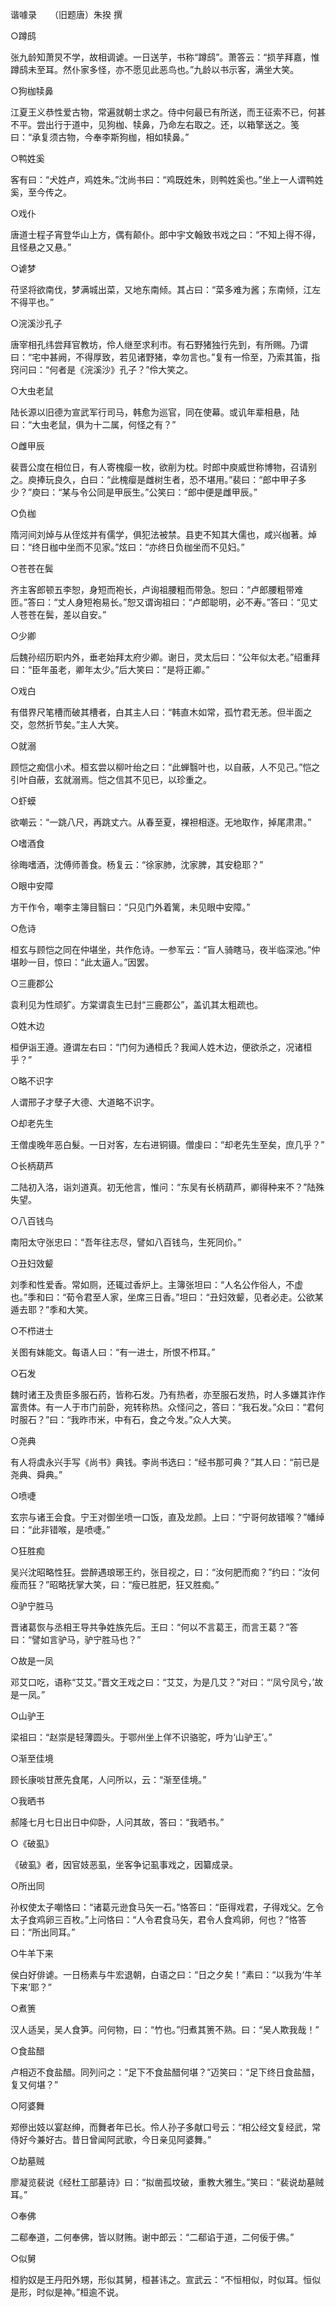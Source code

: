 谐噱录　　（旧题唐）朱揆 撰  

○蹲鸱  

张九龄知萧炅不学，故相调谑。一日送芋，书称“蹲鸱”。萧答云：“损芋拜嘉，惟蹲鸱未至耳。然仆家多怪，亦不愿见此恶鸟也。”九龄以书示客，满坐大笑。  

○狗枷犊鼻  

江夏王义恭性爱古物，常遍就朝士求之。侍中何最已有所送，而王征索不已，何甚不平。尝出行于道中，见狗枷、犊鼻，乃命左右取之。还，以箱擎送之。笺曰：“承复须古物，今奉李斯狗枷，相如犊鼻。”  

○鸭姓奚  

客有曰：“犬姓卢，鸡姓朱。”沈尚书曰：“鸡既姓朱，则鸭姓奚也。”坐上一人谓鸭姓奚，至今传之。  

○戏仆  

唐道士程子宵登华山上方，偶有颠仆。郎中宇文翰致书戏之曰：“不知上得不得，且怪悬之又悬。”  

○谑梦  

苻坚将欲南伐，梦满城出菜，又地东南倾。其占曰：“菜多难为酱；东南倾，江左不得平也。”  

○浣溪沙孔子  

唐宰相孔纬尝拜官教坊，伶人继至求利市。有石野猪独行先到，有所赐。乃谓曰：“宅中甚阙，不得厚致，若见诸野猪，幸勿言也。”复有一伶至，乃索其笛，指窍问曰：“何者是《浣溪沙》孔子？”伶大笑之。  

○大虫老鼠  

陆长源以旧德为宣武军行司马，韩愈为巡官，同在使幕。或讥年辈相悬，陆曰：“大虫老鼠，俱为十二属，何怪之有？”  

○雌甲辰  

裴晋公度在相位日，有人寄槐瘿一枚，欲削为枕。时郎中庾威世称博物，召请别之。庾捧玩良久，白曰：“此槐瘿是雌树生者，恐不堪用。”裴曰：“郎中甲子多少？”庾曰：“某与令公同是甲辰生。”公笑曰：“郎中便是雌甲辰。”  

○负枷  

隋河间刘焯与从侄炫并有儒学，俱犯法被禁。县吏不知其大儒也，咸兴枷著。焯曰：“终日枷中坐而不见家。”炫曰：“亦终日负枷坐而不见妇。”  

○苍苍在鬓  

齐主客郎顿五李恕，身短而袍长，卢询祖腰粗而带急。恕曰：“卢郎腰粗带难匝。”答曰：“丈人身短袍易长。”恕又谓询祖曰：“卢郎聪明，必不寿。”答曰：“见丈人苍苍在鬓，差以自安。”  

○少卿  

后魏孙绍历职内外，垂老始拜太府少卿。谢日，灵太后曰：“公年似太老。”绍重拜曰：“臣年虽老，卿年太少。”后大笑曰：“是将正卿。”  

○戏白  

有借界尺笔槽而破其槽者，白其主人曰：“韩直木如常，孤竹君无恙。但半面之交，忽然折节矣。”主人大笑。  

○就溺  

顾恺之痴信小术。桓玄尝以柳叶绐之曰：“此蝉翳叶也，以自蔽，人不见己。”恺之引叶自蔽，玄就溺焉。恺之信其不见已，以珍重之。  

○虾蟆  

欲嘲云：“一跳八尺，再跳丈六。从春至夏，裸袒相逐。无地取作，掉尾肃肃。”  

○嗜酒食  

徐晦嗜酒，沈傅师善食。杨复云：“徐家肺，沈家脾，其安稳耶？”  

○眼中安障  

方干作令，嘲李主簿目翳曰：“只见门外着篱，未见眼中安障。”  

○危诗  

桓玄与顾恺之同在仲堪坐，共作危诗。一参军云：“盲人骑瞎马，夜半临深池。”仲堪眇一目，惊曰：“此太逼人。”因罢。  

○三鹿郡公  

袁利见为性顽犷。方棠谓袁生已封“三鹿郡公”，盖讥其太粗疏也。  

○姓木边  

桓伊诣王遵。遵谓左右曰：“门何为通桓氏？我闻人姓木边，便欲杀之，况诸桓乎？”  

○略不识字  

人谓邢子才孽子大德、大道略不识字。  

○却老先生  

王僧虔晚年恶白髮。一日对客，左右进铜镊。僧虔曰：“却老先生至矣，庶几乎？”  

○长柄葫芦  

二陆初入洛，诣刘道真。初无他言，惟问：“东吴有长柄葫芦，卿得种来不？”陆殊失望。  

○八百钱鸟  

南阳太守张忠曰：“吾年往志尽，譬如八百钱鸟，生死同价。”  

○丑妇效颦  

刘季和性爱香。常如厕，还辄过香炉上。主簿张坦曰：“人名公作俗人，不虚也。”季和曰：“荀令君至人家，坐席三日香。”坦曰：“丑妇效颦，见者必走。公欲某遁去耶？”季和大笑。  

○不栉进士  

关图有妹能文。每语人曰：“有一进士，所恨不栉耳。”  

○石发  

魏时诸王及贵臣多服石药，皆称石发。乃有热者，亦至服石发热，时人多嫌其诈作富贵体。有一人于市门前卧，宛转称热。众怪问之，答曰：“我石发。”众曰：“君何时服石？”曰：“我昨市米，中有石，食之今发。”众人大笑。  

○尧典  

有人将虞永兴手写《尚书》典钱。李尚书选曰：“经书那可典？”其人曰：“前已是尧典、舜典。”  

○喷啑  

玄宗与诸王会食。宁王对御坐喷一口饭，直及龙颜。上曰：“宁哥何故错喉？”幡绰曰：“此非错喉，是喷啑。”  

○狂胜痴  

吴兴沈昭略性狂。尝醉遇琅琊王约，张目视之，曰：“汝何肥而痴？”约曰：“汝何瘦而狂？”昭略抚掌大笑，曰：“瘦已胜肥，狂又胜痴。”  

○驴宁胜马  

晋诸葛恢与丞相王导共争姓族先后。王曰：“何以不言葛王，而言王葛？”答曰：“譬如言驴马，驴宁胜马也？”  

○故是一凤  

邓艾口吃，语称“艾艾。”晋文王戏之曰：“艾艾，为是几艾？”对曰：“‘凤兮凤兮，’故是一凤。”  

○山驴王  

梁祖曰：“赵崇是轻薄圆头。于鄂州坐上佯不识骆驼，呼为‘山驴王’。”  

○渐至佳境  

顾长康啖甘蔗先食尾，人问所以，云：“渐至佳境。”  

○我晒书  

郝隆七月七日出日中仰卧，人问其故，答曰：“我晒书。”  

○《破虱》  

《破虱》者，因官妓恶虱，坐客争记虱事戏之，因纂成录。  

○所出同  

孙权使太子嘲恪曰：“诸葛元逊食马矢一石。”恪答曰：“臣得戏君，子得戏父。乞令太子食鸡卵三百枚。”上问恪曰：“人令君食马矢，君令人食鸡卵，何也？”恪答曰：“所出同耳。”  

○牛羊下来  

侯白好俳谑。一日杨素与牛宏退朝，白语之曰：“日之夕矣！”素曰：“以我为‘牛羊下来’耶？”  

○煮箦  

汉人适吴，吴人食笋。问何物，曰：“竹也。”归煮其箦不熟。曰：“吴人欺我哉！”  

○食盐醋  

卢相迈不食盐醋。同列问之：“足下不食盐醋何堪？”迈笑曰：“足下终日食盐醋，复又何堪？”  

○阿婆舞  

郑傪出妓以宴赵绅，而舞者年已长。伶人孙子多献口号云：“相公经文复经武，常侍好今兼好古。昔日曾闻阿武歌，今日亲见阿婆舞。”  

○劫墓贼  

廖凝览裴说《经杜工部墓诗》曰：“拟凿孤坟破，重教大雅生。”笑曰：“裴说劫墓贼耳。”  

○奉佛  

二郗奉道，二何奉佛，皆以财贿。谢中郎云：“二郗谄于道，二何佞于佛。”  

○似舅  

桓豹奴是王丹阳外甥，形似其舅，桓甚讳之。宣武云：“不恒相似，时似耳。恒似是形，时似是神。”桓逾不说。  
